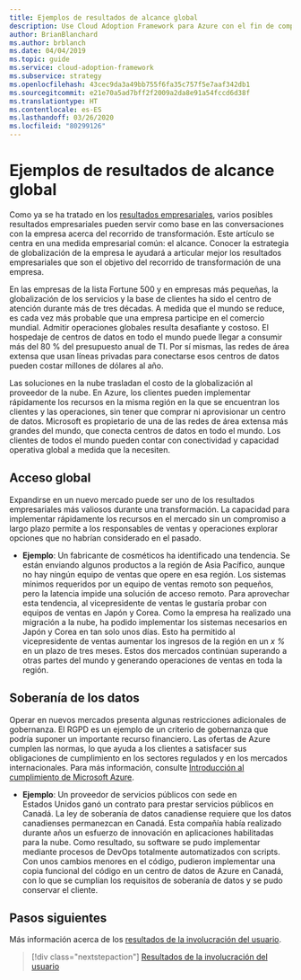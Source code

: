 ```yaml
---
title: Ejemplos de resultados de alcance global
description: Use Cloud Adoption Framework para Azure con el fin de comprender los resultados de alcance global en el contexto de una transformación en la nube.
author: BrianBlanchard
ms.author: brblanch
ms.date: 04/04/2019
ms.topic: guide
ms.service: cloud-adoption-framework
ms.subservice: strategy
ms.openlocfilehash: 43cec9da3a49bb755f6fa35c757f5e7aaf342db1
ms.sourcegitcommit: e21e70a5ad7bff2f2009a2da8e91a54fccd6d38f
ms.translationtype: HT
ms.contentlocale: es-ES
ms.lasthandoff: 03/26/2020
ms.locfileid: "80299126"
---
```

# <a name="examples-of-global-reach-outcomes"></a>Ejemplos de resultados de alcance global

Como ya se ha tratado en los [resultados empresariales](./index.md), varios posibles resultados empresariales pueden servir como base en las conversaciones con la empresa acerca del recorrido de transformación. Este artículo se centra en una medida empresarial común: el alcance. Conocer la estrategia de globalización de la empresa le ayudará a articular mejor los resultados empresariales que son el objetivo del recorrido de transformación de una empresa.

En las empresas de la lista Fortune 500 y en empresas más pequeñas, la globalización de los servicios y la base de clientes ha sido el centro de atención durante más de tres décadas. A medida que el mundo se reduce, es cada vez más probable que una empresa participe en el comercio mundial. Admitir operaciones globales resulta desafiante y costoso. El hospedaje de centros de datos en todo el mundo puede llegar a consumir más del 80 % del presupuesto anual de TI. Por sí mismas, las redes de área extensa que usan líneas privadas para conectarse esos centros de datos pueden costar millones de dólares al año.

Las soluciones en la nube trasladan el costo de la globalización al proveedor de la nube. En Azure, los clientes pueden implementar rápidamente los recursos en la misma región en la que se encuentran los clientes y las operaciones, sin tener que comprar ni aprovisionar un centro de datos. Microsoft es propietario de una de las redes de área extensa más grandes del mundo, que conecta centros de datos en todo el mundo. Los clientes de todos el mundo pueden contar con conectividad y capacidad operativa global a medida que la necesiten.

## <a name="global-access"></a>Acceso global

Expandirse en un nuevo mercado puede ser uno de los resultados empresariales más valiosos durante una transformación. La capacidad para implementar rápidamente los recursos en el mercado sin un compromiso a largo plazo permite a los responsables de ventas y operaciones explorar opciones que no habrían considerado en el pasado.

- **Ejemplo**: Un fabricante de cosméticos ha identificado una tendencia. Se están enviando algunos productos a la región de Asia Pacífico, aunque no hay ningún equipo de ventas que opere en esa región. Los sistemas mínimos requeridos por un equipo de ventas remoto son pequeños, pero la latencia impide una solución de acceso remoto. Para aprovechar esta tendencia, al vicepresidente de ventas le gustaría probar con equipos de ventas en Japón y Corea. Como la empresa ha realizado una migración a la nube, ha podido implementar los sistemas necesarios en Japón y Corea en tan solo unos días. Esto ha permitido al vicepresidente de ventas aumentar los ingresos de la región en un _x %_ en un plazo de tres meses. Estos dos mercados continúan superando a otras partes del mundo y generando operaciones de ventas en toda la región.

## <a name="data-sovereignty"></a>Soberanía de los datos

Operar en nuevos mercados presenta algunas restricciones adicionales de gobernanza. El RGPD es un ejemplo de un criterio de gobernanza que podría suponer un importante recurso financiero. Las ofertas de Azure cumplen las normas, lo que ayuda a los clientes a satisfacer sus obligaciones de cumplimiento en los sectores regulados y en los mercados internacionales. Para más información, consulte [Introducción al cumplimiento de Microsoft Azure](https://azure.microsoft.com/overview/trusted-cloud/compliance/).

- **Ejemplo**: Un proveedor de servicios públicos con sede en Estados Unidos ganó un contrato para prestar servicios públicos en Canadá. La ley de soberanía de datos canadiense requiere que los datos canadienses permanezcan en Canadá. Esta compañía había realizado durante años un esfuerzo de innovación en aplicaciones habilitadas para la nube. Como resultado, su software se pudo implementar mediante procesos de DevOps totalmente automatizados con scripts. Con unos cambios menores en el código, pudieron implementar una copia funcional del código en un centro de datos de Azure en Canadá, con lo que se cumplían los requisitos de soberanía de datos y se pudo conservar el cliente.

## <a name="next-steps"></a>Pasos siguientes

Más información acerca de los [resultados de la involucración del usuario](./engagement-outcomes.md).

> [!div class="nextstepaction"]
> [Resultados de la involucración del usuario](./engagement-outcomes.md)
